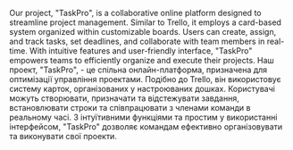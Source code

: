 Our project, "TaskPro", is a collaborative online platform designed to streamline project management. Similar to Trello, it employs a card-based system organized within customizable boards. Users can create, assign, and track tasks, set deadlines, and collaborate with team members in real-time. With intuitive features and user-friendly interface, "TaskPro" empowers teams to efficiently organize and execute their projects.
Наш проект, "TaskPro", - це спільна онлайн-платформа, призначена для оптимізації управління проектами. Подібно до Trello, він використовує систему карток, організованих у настроюваних дошках. Користувачі можуть створювати, призначати та відстежувати завдання, встановлювати строки та співпрацювати з членами команди в реальному часі. З інтуїтивними функціями та простим у використанні інтерфейсом, "TaskPro" дозволяє командам ефективно організовувати та виконувати свої проекти.

